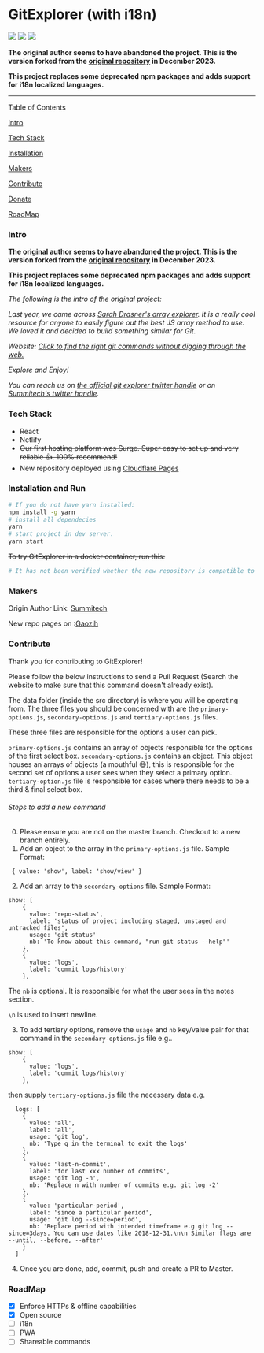 # GitExplorer (with i18n)

![](https://img.shields.io/badge/author-Gaozih-%2366ccff)
![](https://img.shields.io/github/license/Gzh0821/g_zh_gitexplorer)
![](https://img.shields.io/github/stars/Gzh0821/g_zh_gitexplorer)

**The original author seems to have abandoned the project. This is the version forked from the [original repository](https://github.com/summitech/gitexplorer/) in December 2023.**

**This project replaces some deprecated npm packages and adds support for i18n localized languages.**

---

Table of Contents

[Intro](https://github.com/summitech/gitexplorer/blob/master/README.md#intro)

[Tech Stack](https://github.com/summitech/gitexplorer/blob/master/README.md#tech-stack)

[Installation](https://github.com/summitech/gitexplorer/blob/master/README.md#installation)

[Makers](https://github.com/summitech/gitexplorer/blob/master/README.md#makers)

[Contribute](https://github.com/summitech/gitexplorer/blob/master/README.md#contribute)

[Donate](https://github.com/summitech/gitexplorer/blob/master/README.md#donate)

[RoadMap](https://github.com/summitech/gitexplorer/blob/master/README.md#roadmap)

### Intro

**The original author seems to have abandoned the project. This is the version forked from the [original repository](https://github.com/summitech/gitexplorer/) in December 2023.**

**This project replaces some deprecated npm packages and adds support for i18n localized languages.**

*The following is the intro of the original project:*

*Last year, we came across [Sarah Drasner&#39;s array explorer](https://github.com/sdras/array-explorer). It is a really cool resource for anyone to easily figure out the best JS array method to use. We loved it and decided to build something similar for Git.*

*Website: [Click to find the right git commands without digging through the web.](https://gitexplorer.com)*

*Explore and Enjoy!*

*You can reach us on [the official git explorer twitter handle](https://twitter.com/gitexplorer) or on [Summitech&#39;s twitter handle](https://twitter.com/summitechng).*

### Tech Stack

- React
- Netlify
- ~~Our first hosting platform was Surge. Super easy to set up and very reliable 👍. 100% recommend!~~
- New repository deployed using [Cloudflare Pages](https://pages.cloudflare.com)

### Installation and Run

```bash
# If you do not have yarn installed:
npm install -g yarn
# install all dependecies
yarn 
# start project in dev server.
yarn start
```

~~To try GitExplorer in a docker container, run this:~~

```bash
# It has not been verified whether the new repository is compatible to docker.
```

### Makers

Origin Author Link: [Summitech](https://summitech.ng)

New repo pages on :[Gaozih](https://git.gaozih.top)

### Contribute

Thank you for contributing to GitExplorer!

Please follow the below instructions to send a Pull Request (Search the website to make sure that this command doesn't already exist).

The data folder (inside the src directory) is where you will be operating from. The three files you should be concerned with are the `primary-options.js`, `secondary-options.js` and `tertiary-options.js` files.

These three files are responsible for the options a user can pick.

`primary-options.js` contains an array of objects responsible for the options of the first select box.
`secondary-options.js` contains an object. This object houses an arrays of objects (a mouthful 😄), this is responsible for the second set of options a user sees when they select a primary option.
`tertiary-option.js` file is responsible for cases where there needs to be a third & final select box.

###### Steps to add a new command

0. Please ensure you are not on the master branch. Checkout to a new branch entirely.
1. Add an object to the array in the `primary-options.js` file. Sample Format:

```
 { value: 'show', label: 'show/view' }
```

2. Add an array to the `secondary-options` file. Sample Format:

```
show: [
    {
      value: 'repo-status',
      label: 'status of project including staged, unstaged and untracked files',
      usage: 'git status'
      nb: 'To know about this command, "run git status --help"'
    },
    {
      value: 'logs',
      label: 'commit logs/history'
    },
```

  The `nb` is optional. It is responsible for what the user sees in the notes section.

  `\n` is used to insert newline.

3. To add tertiary options, remove the `usage` and `nb` key/value pair for that command in the `secondary-options.js` file e.g..

```
show: [
    {
      value: 'logs',
      label: 'commit logs/history'
    },
```

  then supply `tertiary-options.js` file the necessary data e.g.

```
  logs: [
    {
      value: 'all',
      label: 'all',
      usage: 'git log',
      nb: 'Type q in the terminal to exit the logs'
    },
    {
      value: 'last-n-commit',
      label: 'for last xxx number of commits',
      usage: 'git log -n',
      nb: 'Replace n with number of commits e.g. git log -2'
    },
    {
      value: 'particular-period',
      label: 'since a particular period',
      usage: 'git log --since=period',
      nb: 'Replace period with intended timeframe e.g git log --since=3days. You can use dates like 2018-12-31.\n\n Similar flags are --until, --before, --after'
    }
  ]
```

4. Once you are done, add, commit, push and create a PR to Master.

### RoadMap

- [X] Enforce HTTPs & offline capabilities
- [X] Open source
- [ ] i18n
- [ ] PWA
- [ ] Shareable commands
